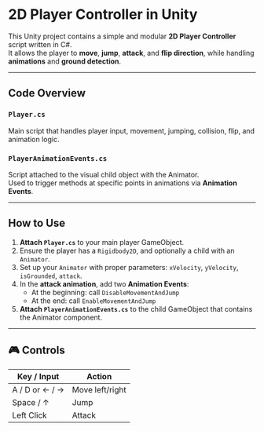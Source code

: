# 2D Player Controller in Unity

This Unity project contains a simple and modular **2D Player Controller** script written in C#.  
It allows the player to **move**, **jump**, **attack**, and **flip direction**, while handling **animations** and **ground detection**.

---

## Code Overview

### `Player.cs`

Main script that handles player input, movement, jumping, collision, flip, and animation logic.

### `PlayerAnimationEvents.cs`

Script attached to the visual child object with the Animator.  
Used to trigger methods at specific points in animations via **Animation Events**.

---

## How to Use

1. **Attach `Player.cs`** to your main player GameObject.
2. Ensure the player has a `Rigidbody2D`, and optionally a child with an `Animator`.
3. Set up your `Animator` with proper parameters: `xVelocity`, `yVelocity`, `isGrounded`, `attack`.
4. In the **attack animation**, add two **Animation Events**:
   - At the beginning: call `DisableMovementAndJump`
   - At the end: call `EnableMovementAndJump`
5. **Attach `PlayerAnimationEvents.cs`** to the child GameObject that contains the Animator component.

---

## 🎮 Controls

| Key / Input | Action         |
|-------------|----------------|
| A / D or ← / → | Move left/right |
| Space / ↑    | Jump           |
| Left Click   | Attack         |
